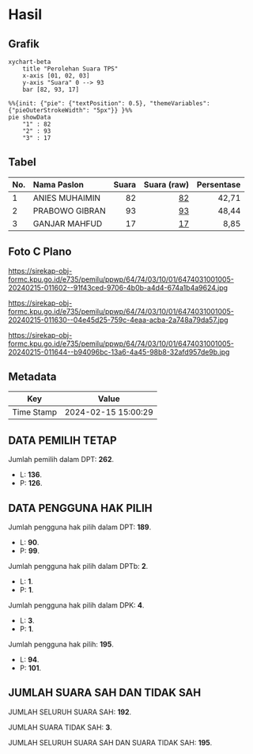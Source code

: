 # Hasil

## Grafik

```mermaid
xychart-beta
    title "Perolehan Suara TPS"
    x-axis [01, 02, 03]
    y-axis "Suara" 0 --> 93
    bar [82, 93, 17]
```

```mermaid
%%{init: {"pie": {"textPosition": 0.5}, "themeVariables": {"pieOuterStrokeWidth": "5px"}} }%%
pie showData
    "1" : 82
    "2" : 93
    "3" : 17
```

## Tabel

| No. | Nama Paslon    | Suara | Suara (raw) | Persentase |
|:--- |:-------------- | -----:| -----------:| ----------:|
| 1   | ANIES MUHAIMIN | 82    | [82][p-1]   | 42,71      |
| 2   | PRABOWO GIBRAN | 93    | [93][p-2]   | 48,44      |
| 3   | GANJAR MAHFUD  | 17    | [17][p-3]   | 8,85       |


[p-1]: https://github.com/gigit-pemilu/pemilu-2024-64-kalimantan-timur/blob/main/pilpres/hitung-suara/sub/64-kalimantan-timur/sub/74-kota-bontang/sub/03-bontang-barat/sub/1001-belimbing/sub/005-tps/sub/paslon-1.txt
[p-2]: https://github.com/gigit-pemilu/pemilu-2024-64-kalimantan-timur/blob/main/pilpres/hitung-suara/sub/64-kalimantan-timur/sub/74-kota-bontang/sub/03-bontang-barat/sub/1001-belimbing/sub/005-tps/sub/paslon-2.txt
[p-3]: https://github.com/gigit-pemilu/pemilu-2024-64-kalimantan-timur/blob/main/pilpres/hitung-suara/sub/64-kalimantan-timur/sub/74-kota-bontang/sub/03-bontang-barat/sub/1001-belimbing/sub/005-tps/sub/paslon-3.txt

## Foto C Plano

https://sirekap-obj-formc.kpu.go.id/e735/pemilu/ppwp/64/74/03/10/01/6474031001005-20240215-011602--91f43ced-9706-4b0b-a4d4-674a1b4a9624.jpg

https://sirekap-obj-formc.kpu.go.id/e735/pemilu/ppwp/64/74/03/10/01/6474031001005-20240215-011630--04e45d25-759c-4eaa-acba-2a748a79da57.jpg

https://sirekap-obj-formc.kpu.go.id/e735/pemilu/ppwp/64/74/03/10/01/6474031001005-20240215-011644--b94096bc-13a6-4a45-98b8-32afd957de9b.jpg


## Metadata

| Key        | Value               |
| ---------- | ------------------- |
| Time Stamp | 2024-02-15 15:00:29 |


## DATA PEMILIH TETAP

Jumlah pemilih dalam DPT: **262**.
 * L: **136**.
 * P: **126**.

## DATA PENGGUNA HAK PILIH

Jumlah pengguna hak pilih dalam DPT: **189**.
 * L: **90**.
 * P: **99**.

Jumlah pengguna hak pilih dalam DPTb: **2**.
 * L: **1**.
 * P: **1**.

Jumlah pengguna hak pilih dalam DPK: **4**.
 * L: **3**.
 * P: **1**.

Jumlah pengguna hak pilih: **195**.
 * L: **94**.
 * P: **101**.

## JUMLAH SUARA SAH DAN TIDAK SAH

JUMLAH SELURUH SUARA SAH: **192**.

JUMLAH SUARA TIDAK SAH: **3**.

JUMLAH SELURUH SUARA SAH DAN SUARA TIDAK SAH: **195**.


